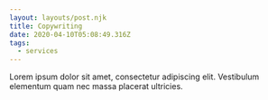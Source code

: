 ```yaml
---
layout: layouts/post.njk
title: Copywriting
date: 2020-04-10T05:08:49.316Z
tags:
  - services
---
```

Lorem ipsum dolor sit amet, consectetur adipiscing elit. Vestibulum elementum quam nec massa placerat ultricies.